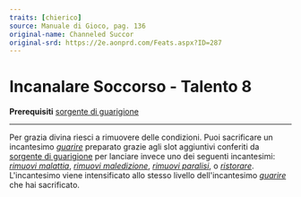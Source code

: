 ```yaml
---
traits: [chierico]
source: Manuale di Gioco, pag. 136
original-name: Channeled Succor
original-srd: https://2e.aonprd.com/Feats.aspx?ID=287
---
```


# Incanalare Soccorso - Talento 8

**Prerequisiti** [sorgente di guarigione](/classi/chierico#sorgente-divina)

---

Per grazia divina riesci a rimuovere delle condizioni. Puoi sacrificare un
incantesimo _[guarire](/incantesimi/guarire)_ preparato grazie agli slot
aggiuntivi conferiti da
[sorgente di guarigione](/classi/chierico#sorgente-divina) per lanciare invece
uno dei seguenti incantesimi:
_[rimuovi malattia](/incantesimi/rimuovi-malattia)_,
_[rimuovi maledizione](/incantesimi/rimuovi-maledizione)_,
_[rimuovi paralisi](/incantesimi/rimuovi-paralisi)_, o
_[ristorare](/incantesimi/ristorare)_. L'incantesimo viene intensificato allo
stesso livello dell'incantesimo _[guarire](/incantesimi/guarire)_ che hai
sacrificato.

